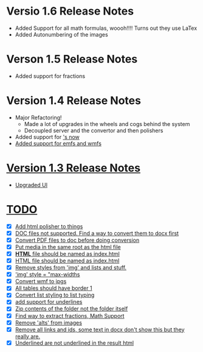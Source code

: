 # Versio 1.6 Release Notes

- Added Support for all math formulas, woooh!!!! Turns out they use LaTex
- Added Autonumbering of the images

# Verson 1.5 Release Notes

- Added support for fractions

# Version 1.4 Release Notes

- Major Refactoring!
  - Made a lot of upgrades in the wheels and cogs behind the system
  - Decoupled server and the convertor and then polishers
- Added support for <u>'s now
- Added support for emfs and wmfs

# Version 1.3 Release Notes

- Upgraded UI

# TODO

- [x] Add html polisher to things
- [x] DOC files not supported. Find a way to convert them to docx first
- [x] Convert PDF files to doc before doing conversion
- [x] Put media in the same root as the html file
- [x] **HTML** file should be named as index.html
- [x] HTML file should be named as index.html
- [x] Remove styles from 'img' and lists and stuff.
- [x] 'img' style = "max-widths
- [x] Convert wmf to jpgs
- [x] All tables should have border 1
- [x] Convert list styling to list typing
- [x] add support for underlines
- [x] Zip contents of the folder not the folder itself
- [x] Find way to extract fractions, Math Support
- [x] Remove 'alts' from images
- [x] Remove all links and ids, some text in docx don't show this but they really are.
- [x] Underlined are not underlined in the result html
